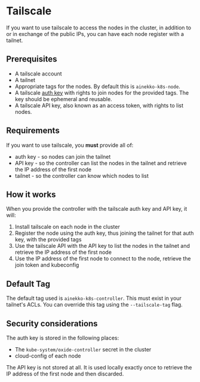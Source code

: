 # Tailscale

If you want to use tailscale to access the nodes in the cluster,
in addition to or in exchange of the public IPs, you can have each node register with a
tailnet.

## Prerequisites

- A tailscale account
- A tailnet
- Appropriate tags for the nodes. By default this is `ainekko-k8s-node`.
- A tailscale [auth key](https://tailscale.com/kb/1085/auth-keys) with rights to join nodes for the provided tags. The key should be ephemeral and reusable.
- A tailscale API key, also known as an access token, with rights to list nodes.

## Requirements

If you want to use tailscale, you **must** provide all of:

* auth key - so nodes can join the tailnet
* API key - so the controller can list the nodes in the tailnet and retrieve the IP address of the first node
* tailnet - so the controller can know which nodes to list

## How it works

When you provide the controller with the tailscale auth key and API key, it will:

1. Install tailscale on each node in the cluster
1. Register the node using the auth key, thus joining the tailnet for that auth key, with the provided tags
1. Use the tailscale API with the API key to list the nodes in the tailnet and retrieve the IP address of the first node
1. Use the IP address of the first node to connect to the node, retrieve the join token and kubeconfig

## Default Tag

The default tag used is `ainekko-k8s-controller`. This must exist in your tailnet's ACLs.
You can override this tag using the `--tailscale-tag` flag.

## Security considerations

The auth key is stored in the following places:

* The `kube-system/oxide-controller` secret in the cluster
* cloud-config of each node

The API key is not stored at all. It is used locally exactly once to retrieve the IP address of the
first node and then discarded.
